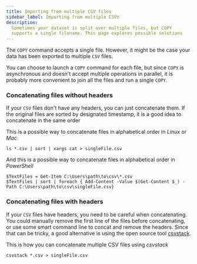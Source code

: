 ```yaml
---
title: Importing from multiple CSV files
sidebar_label: Importing from multiple CSVs
description:
  Sometimes your dataset is split over multiple files, but COPY
  supports a single filename. This page explores possible solutions
---
```



The ```COPY``` command accepts a single file. However, it might be the case your data has been exported to multiple ```CSV``` files.

You can choose to launch a ```COPY``` command for each file, but since ```COPY``` is asynchronous and doesn't accept multiple operations in parallel, it is probably more convenient to join all the files and run a single ```COPY```.

### Concatenating files without headers

If your ```CSV``` files don't have any headers, you can just concatenate them. If the original files are sorted by designated timestamp, it is a good idea to concatenate in the same order

This is a possible way to concatenate files in alphabetical order in _Linux_ or _Mac_

```
ls *.csv | sort | xargs cat > singleFile.csv
```

And this is a possible way to concatenate files in alphabetical order in _PowerShell_

```
$TextFiles = Get-Item C:\Users\path\to\csv\*.csv
$TextFiles | sort | foreach { Add-Content -Value $(Get-Content $_) -Path C:\Users\path\to\csv\singleFile.csv}
```

### Concatenating files with headers

If your ```CSV``` files have headers, you need to be careful when concatenating. You could manually remove the first line of the files before concatenating, or use some smart command line to concat and remove the headers. Since that can be tricky, a good alternative is using the open source tool [csvstack](https://csvkit.readthedocs.io/en/latest/scripts/csvstack.html).

This is how you can concatenate multiple CSV files using _csvstack_

```
csvstack *.csv > singleFile.csv
```
